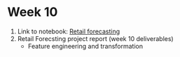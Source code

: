 # Week 10

1. Link to notebook: [Retail forecasting](https://github.com/keithonpy/bev_retail_forecasting)
2. Retail Forecsting project report (week 10 deliverables)
	* Feature engineering and transformation
